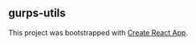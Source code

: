 ## gurps-utils

This project was bootstrapped with [Create React App](https://github.com/facebook/create-react-app).


